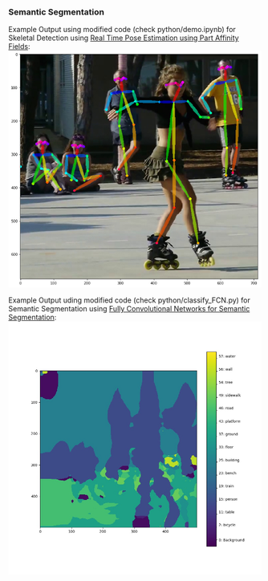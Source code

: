 ### Semantic Segmentation

Example Output using modified code (check python/demo.ipynb) for Skeletal Detection using [Real Time Pose Estimation using Part Affinity Fields](https://arxiv.org/abs/1611.08050):
![Skating](https://github.com/deshanadesai/semantic-segmentation/blob/master/python/we_did_it.png)


Example Output uding modified code (check python/classify_FCN.py) for Semantic Segmentation using [Fully Convolutional Networks for Semantic Segmentation](https://people.eecs.berkeley.edu/~jonlong/long_shelhamer_fcn.pdf):
![segmented-output](https://github.com/deshanadesai/semantic-segmentation/blob/master/python/result.jpg)
